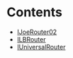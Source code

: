 

# Contents
- [IJoeRouter02](IJoeRouter02.sol/interface.IJoeRouter02.md)
- [ILBRouter](ILBRouter.sol/interface.ILBRouter.md)
- [IUniversalRouter](IUniversalRouter.sol/interface.IUniversalRouter.md)
